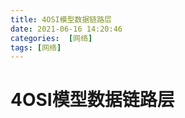 ```yaml
---
title: 4OSI模型数据链路层
date: 2021-06-16 14:20:46
categories:  [网络]
tags: [网络]
---
```



<!--more-->


# 4OSI模型数据链路层

